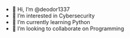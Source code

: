 - 👋 Hi, I’m @deodor1337
- 👀 I’m interested in Cybersecurity
- 🌱 I’m currently learning Python
- 💞️ I’m looking to collaborate on Programming


<!---
deodor1337/deodor1337 is a ✨ special ✨ repository because its `README.md` (this file) appears on your GitHub profile.
You can click the Preview link to take a look at your changes.
--->
